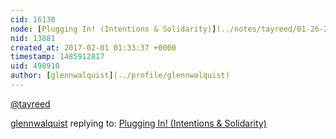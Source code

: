 ```yaml
---
cid: 16130
node: [Plugging In! (Intentions & Solidarity)](../notes/tayreed/01-26-2017/plugging-in-intentions-solidarity)
nid: 13881
created_at: 2017-02-01 01:33:37 +0000
timestamp: 1485912817
uid: 498910
author: [glennwalquist](../profile/glennwalquist)
---
```


[@tayreed](/profile/tayreed)

[glennwalquist](../profile/glennwalquist) replying to: [Plugging In! (Intentions & Solidarity)](../notes/tayreed/01-26-2017/plugging-in-intentions-solidarity)

